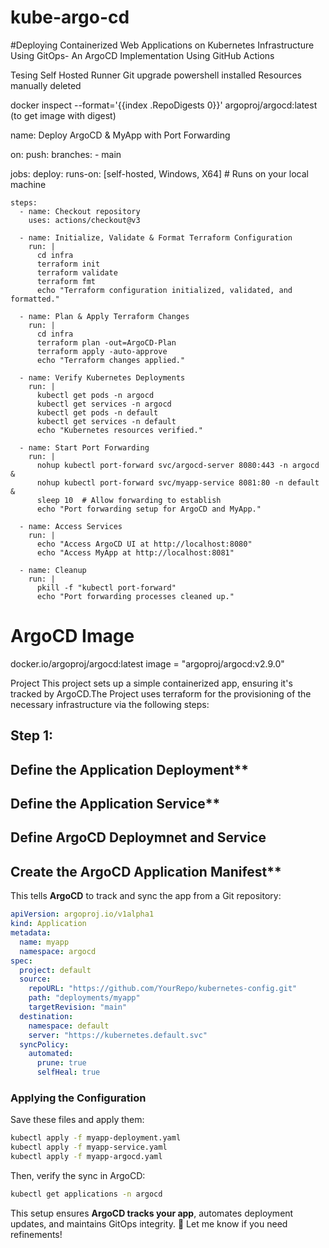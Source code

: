 # kube-argo-cd

#Deploying Containerized Web Applications on Kubernetes Infrastructure Using GitOps- An ArgoCD Implementation Using GitHub Actions


Tesing Self Hosted Runner
Git upgrade
powershell installed
Resources manually deleted

docker inspect --format='{{index .RepoDigests 0}}' argoproj/argocd:latest
(to get image with digest)

name: Deploy ArgoCD & MyApp with Port Forwarding

on:
  push:
    branches:
      - main

jobs:
  deploy:
    runs-on: [self-hosted, Windows, X64]  # Runs on your local machine

    steps:
      - name: Checkout repository
        uses: actions/checkout@v3

      - name: Initialize, Validate & Format Terraform Configuration
        run: |
          cd infra
          terraform init
          terraform validate
          terraform fmt
          echo "Terraform configuration initialized, validated, and formatted."

      - name: Plan & Apply Terraform Changes
        run: |
          cd infra
          terraform plan -out=ArgoCD-Plan
          terraform apply -auto-approve
          echo "Terraform changes applied."

      - name: Verify Kubernetes Deployments
        run: |
          kubectl get pods -n argocd
          kubectl get services -n argocd
          kubectl get pods -n default
          kubectl get services -n default
          echo "Kubernetes resources verified."

      - name: Start Port Forwarding
        run: |
          nohup kubectl port-forward svc/argocd-server 8080:443 -n argocd &
          nohup kubectl port-forward svc/myapp-service 8081:80 -n default &
          sleep 10  # Allow forwarding to establish
          echo "Port forwarding setup for ArgoCD and MyApp."

      - name: Access Services
        run: |
          echo "Access ArgoCD UI at http://localhost:8080"
          echo "Access MyApp at http://localhost:8081"

      - name: Cleanup
        run: |
          pkill -f "kubectl port-forward"
          echo "Port forwarding processes cleaned up."


# ArgoCD Image
docker.io/argoproj/argocd:latest
image = "argoproj/argocd:v2.9.0"

Project
This project sets up a simple containerized app, ensuring it's tracked by ArgoCD.The Project uses terraform for the provisioning of the necessary infrastructure via the following steps:

## Step 1: 

## Define the Application Deployment**

## Define the Application Service**

## Define ArgoCD Deploymnet and Service

## Create the ArgoCD Application Manifest**
This tells **ArgoCD** to track and sync the app from a Git repository:
```yaml
apiVersion: argoproj.io/v1alpha1
kind: Application
metadata:
  name: myapp
  namespace: argocd
spec:
  project: default
  source:
    repoURL: "https://github.com/YourRepo/kubernetes-config.git"
    path: "deployments/myapp"
    targetRevision: "main"
  destination:
    namespace: default
    server: "https://kubernetes.default.svc"
  syncPolicy:
    automated:
      prune: true
      selfHeal: true
```

### **Applying the Configuration**
Save these files and apply them:
```bash
kubectl apply -f myapp-deployment.yaml
kubectl apply -f myapp-service.yaml
kubectl apply -f myapp-argocd.yaml
```
Then, verify the sync in ArgoCD:
```bash
kubectl get applications -n argocd
```

This setup ensures **ArgoCD tracks your app**, automates deployment updates, and maintains GitOps integrity. 🚀 Let me know if you need refinements!